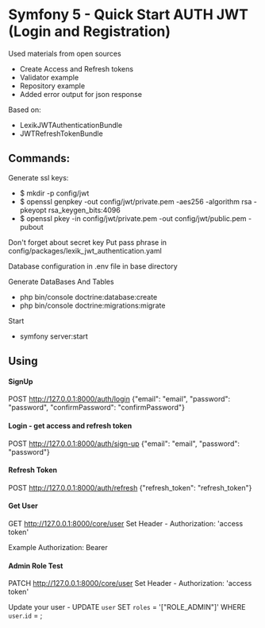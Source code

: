 # Symfony 5 - Quick Start AUTH JWT (Login and Registration)
Used materials from open sources

- Create Access and Refresh tokens
- Validator example
- Repository example
- Added error output for json response

Based on: 
 - LexikJWTAuthenticationBundle
 - JWTRefreshTokenBundle

## Commands:
Generate ssl keys:
 - $ mkdir -p config/jwt
 - $ openssl genpkey -out config/jwt/private.pem -aes256 -algorithm rsa -pkeyopt rsa_keygen_bits:4096
 - $ openssl pkey -in config/jwt/private.pem -out config/jwt/public.pem -pubout
 
Don't forget about secret key
Put pass phrase in config/packages/lexik_jwt_authentication.yaml

Database configuration in .env file in base directory

Generate DataBases And Tables
- php bin/console doctrine:database:create
- php bin/console doctrine:migrations:migrate

Start 
- symfony server:start


## Using

#### SignUp
POST http://127.0.0.1:8000/auth/login
{"email": "email", "password": "password", "confirmPassword": "confirmPassword"}

#### Login - get access and refresh token
POST http://127.0.0.1:8000/auth/sign-up
{"email": "email", "password": "password"}

#### Refresh Token
POST http://127.0.0.1:8000/auth/refresh
{"refresh_token": "refresh_token"}

#### Get User
GET http://127.0.0.1:8000/core/user
Set Header - Authorization: 'access token'

Example
Authorization: Bearer <access-token>

#### Admin Role Test
PATCH http://127.0.0.1:8000/core/user
Set Header - Authorization: 'access token'

Update your user - UPDATE `user` SET `roles` = '[\"ROLE_ADMIN\"]' WHERE `user`.`id` = <ID>;
